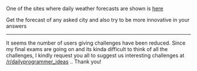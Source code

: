 <div class="md"><p>One of the sites where daily weather forecasts are shown is <a href="http://weather.noaa.gov/pub/data/forecasts/.">here</a></p>
<p>Get the forecast of any asked city and also try to be more innovative in your answers</p>
<hr/>
<p>It seems the number of users giving challenges have been reduced. Since my final exams are going on and its kinda difficult to think of all the challenges, I kindly request you all to suggest us interesting challenges at <a href="/r/dailyprogrammer_ideas">/r/dailyprogrammer_ideas</a> .. Thank you!</p>
</div>

